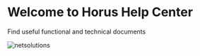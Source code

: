 # Welcome to Horus Help Center

Find useful functional and technical documents

![netsolutions](https://www.netsolutions.com/insights/wp-content/uploads/2020/06/what-is-software-architecture-and-why-is-it-important.jpg)

